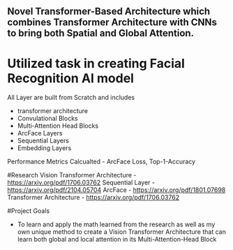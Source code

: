 ## Novel Transformer-Based Architecture which combines Transformer Architecture with CNNs to bring both Spatial and Global Attention.
# Utilized task in creating Facial Recognition AI model
All Layer are built from Scratch and includes
 - transformer architecture
 - Convulational Blocks
 - Multi-Attention Head Blocks
 - ArcFace Layers
 - Sequential Layers
 - Embedding Layers

Performance Metrics Calcualted - ArcFace Loss, Top-1-Accuracy

#Research
Vision Transformer Architecture - https://arxiv.org/pdf/1706.03762
Sequential Layer - https://arxiv.org/pdf/2104.05704
ArcFace - https://arxiv.org/pdf/1801.07698
Transformer Architecture - https://arxiv.org/pdf/1706.03762

#Project Goals
 - To learn and apply the math learned from the research as well as my own unique method to create a Vision Transformer Architecture that can learn both global and local attention in its Multi-Attention-Head Block
